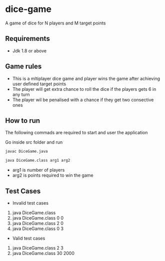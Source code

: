 # dice-game
 
 
 A game of dice for N players and M target points
 
 
## Requirements
- Jdk 1.8 or above

## Game rules
- This is a mltiplayer dice game and player wins the game after achieving user defined target points
- The player will get extra chance to roll the dice if the players gets 6 in any turn
- The player wil be penalised with a chance if they get two consective ones


## How to run

The following commads are required to start and user the application

Go inside src folder and run 
```bash
javac DiceGame.java
```

```bash
java DiceGame.class arg1 arg2
```

- arg1 is number of players
- arg2 is points required to win the game


## Test Cases
- Invalid test cases
1. java DiceGame.class
2. java DiceGame.class 0 0
3. java DiceGame.class 2 0
4. java DiceGame.class 0 3

- Valid test cases
1. java DiceGame.class 2 3
2. java DiceGame.class 30 2000

